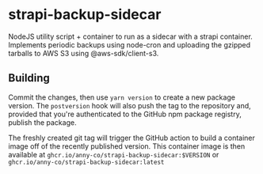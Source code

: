 # strapi-backup-sidecar

NodeJS utility script + container to run as a sidecar with a strapi container.
Implements periodic backups using node-cron and uploading the gzipped tarballs
to AWS S3 using @aws-sdk/client-s3.

## Building

Commit the changes, then use `yarn version` to create a new package version. The
`postversion` hook will also push the tag to the repository and, provided that
you're authenticated to the GitHub npm package registry, publish the package.

The freshly created git tag will trigger the GitHub action to build a container
image off of the recently published version. This container image is then
available at `ghcr.io/anny-co/strapi-backup-sidecar:$VERSION` or
`ghcr.io/anny-co/strapi-backup-sidecar:latest`